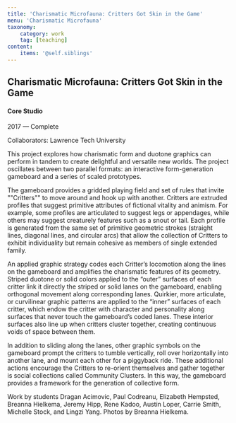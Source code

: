 ```yaml
---
title: 'Charismatic Microfauna: Critters Got Skin in the Game'
menu: 'Charismatic Microfauna'
taxonomy:
    category: work
    tag: [teaching]
content:
    items: '@self.siblings'
---
```


## Charismatic Microfauna: Critters Got Skin in the Game
#### Core Studio

<span class="textcolor">2017 — Complete</span>

Collaborators: Lawrence Tech University

This project explores how charismatic form and duotone graphics can perform in tandem to create delightful and versatile new worlds. The project oscillates between two parallel formats: an interactive form-generation gameboard and a series of scaled prototypes.

The gameboard provides a gridded playing field and set of rules that invite ""Critters"" to move around and hook up with another. Critters are extruded profiles that suggest primitive attributes of fictional vitality and animism. For example, some profiles are articulated to suggest legs or appendages, while others may suggest creaturely features such as a snout or tail. Each profile is generated from the same set of primitive geometric strokes (straight lines, diagonal lines, and circular arcs) that allow the collection of Critters to exhibit individuality but remain cohesive as members of single extended family. 

An applied graphic strategy codes each Critter’s locomotion along the lines on the gameboard and amplifies the charismatic features of its geometry. Striped duotone or solid colors applied to the “outer” surfaces of each critter link it directly the striped or solid lanes on the gameboard, enabling orthogonal movement along corresponding lanes. Quirkier, more articulate, or curvilinear graphic patterns are applied to the “inner” surfaces of each critter, which endow the critter with character and personality along surfaces that never touch the gameboard’s coded lanes. These interior surfaces also line up when critters cluster together, creating continuous voids of space between them. 

In addition to sliding along the lanes, other graphic symbols on the gameboard prompt the critters to tumble vertically, roll over horizontally into another lane, and mount each other for a piggyback ride. These additional actions encourage the Critters to re-orient themselves and gather together is social collections called Community Clusters. In this way, the gameboard provides a framework for the generation of collective form.

Work by students Dragan Acimovic, Paul Codreanu, Elizabeth Hempsted, Breanna Hielkema, Jeremy Hipp, Rene Kadoo, Austin Loper, Carrie Smith, Michelle Stock, and Lingzi Yang. Photos by Breanna Hielkema.
 
